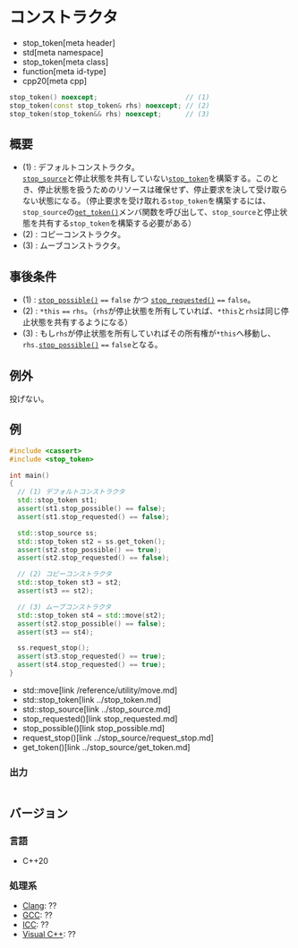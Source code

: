 # コンストラクタ
* stop_token[meta header]
* std[meta namespace]
* stop_token[meta class]
* function[meta id-type]
* cpp20[meta cpp]

```cpp
stop_token() noexcept;                      // (1)
stop_token(const stop_token& rhs) noexcept; // (2)
stop_token(stop_token&& rhs) noexcept;      // (3)
```


## 概要
- (1) : デフォルトコンストラクタ。  
  [`stop_source`](../stop_source.md)と停止状態を共有していない[`stop_token`](../stop_token.md)を構築する。このとき、停止状態を扱うためのリソースは確保せず、停止要求を決して受け取らない状態になる。（停止要求を受け取れる`stop_token`を構築するには、`stop_source`の[`get_token()`](../stop_source/get_token.md)メンバ関数を呼び出して、`stop_source`と停止状態を共有する`stop_token`を構築する必要がある）
- (2) : コピーコンストラクタ。
- (3) : ムーブコンストラクタ。

## 事後条件
- (1) : [`stop_possible()`](stop_possible.md) `==` `false` かつ [`stop_requested()`](stop_requested.md) `==` `false`。
- (2) : `*this` `==` `rhs`。（`rhs`が停止状態を所有していれば、`*this`と`rhs`は同じ停止状態を共有するようになる）
- (3) : もし`rhs`が停止状態を所有していればその所有権が`*this`へ移動し、`rhs.`[`stop_possible()`](stop_possible.md) `==` `false`となる。

## 例外
投げない。

## 例
```cpp example
#include <cassert>
#include <stop_token>

int main()
{
  // (1) デフォルトコンストラクタ
  std::stop_token st1;
  assert(st1.stop_possible() == false);
  assert(st1.stop_requested() == false);

  std::stop_source ss;
  std::stop_token st2 = ss.get_token();
  assert(st2.stop_possible() == true);
  assert(st2.stop_requested() == false);

  // (2) コピーコンストラクタ
  std::stop_token st3 = st2;
  assert(st3 == st2);

  // (3) ムーブコンストラクタ
  std::stop_token st4 = std::move(st2);
  assert(st2.stop_possible() == false);
  assert(st3 == st4);

  ss.request_stop();
  assert(st3.stop_requested() == true);
  assert(st4.stop_requested() == true);
}
```
* std::move[link /reference/utility/move.md]
* std::stop_token[link ../stop_token.md]
* std::stop_source[link ../stop_source.md]
* stop_requested()[link stop_requested.md]
* stop_possible()[link stop_possible.md]
* request_stop()[link ../stop_source/request_stop.md]
* get_token()[link ../stop_source/get_token.md]

### 出力
```
```

## バージョン
### 言語
- C++20

### 処理系
- [Clang](/implementation.md#clang): ??
- [GCC](/implementation.md#gcc): ??
- [ICC](/implementation.md#icc): ??
- [Visual C++](/implementation.md#visual_cpp): ??
